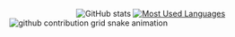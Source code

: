 ##

<!--![snake gif](https://github.com/lucasarasa/lucasarasa/blob/output/github-contribution-grid-snake.gif)-->

<!--<div align="center">
  <a href="https://github.com/lucasarasa"><img height="150em" src="https://github-readme-stats.vercel.app/api?username=lucasarasa&show_icons=true&theme=synthwave&include_all_commits=true&count_private=true"/> 
  <img height="150em" src="https://github-readme-stats.vercel.app/api/top-langs/?username=lucasarasa&layout=compact&langs_count=16&theme=synthwave"/>
-->

<div style="text-align: center;" align="center">
  <h3></h3>
  <br>
  <img src="https://github-readme-stats-git-masterrstaa-rickstaa.vercel.app/api?username=lucasarasa&hide_title=true&show_icons=true&include_all_commits=false&count_private=true&line_height=25&hide=issues&bg_color=000&title_color=ff0000&text_color=FFF&border_radius=3&border_color=FF0000&icon_color=ff0000&theme=jolly" alt="GitHub stats">

  <a href="https://github.com/lucasarasa/github-readme-stats">
    <img src="https://github-readme-stats-git-masterrstaa-rickstaa.vercel.app/api/top-langs/?username=lucasarasa&line_height=10&card_width=290&layout=compact&hide_title=false&count_private=true&langs_count=4&show_icons=true&title_color=ff0000&hide=html,css&bg_color=000&text_color=8B8B8B&border_radius=3&border_color=FF0000&count_private=true" alt="Most Used Languages">
  </a>
</div>


  <picture>
<source media="(prefers-color-scheme: dark)" srcset="https://raw.githubusercontent.com/lucasarasa/lucasarasa/output/github-contribution-grid-snake-dark.svg">
<source media="(prefers-color-scheme: light)" srcset="https://raw.githubusercontent.com/lucasarasa/lucasarasa/output/github-contribution-grid-snake.svg">
<img alt="github contribution grid snake animation" src="https://raw.githubusercontent.com/lucasarasa/lucasarasa/output/github-contribution-grid-snake.svg">
</picture>


<!--
**lucasarasa/lucasarasa** is a ✨ _special_ ✨ repository because its `README.md` (this file) appears on your GitHub profile.

Here are some ideas to get you started:

- 🔭 I’m currently working on ...
- 🌱 I’m currently learning ...
- 👯 I’m looking to collaborate on ...
- 🤔 I’m looking for help with ...
- 💬 Ask me about ...
- 📫 How to reach me: ...
- 😄 Pronouns: ...
- ⚡ Fun fact: ...
-->
